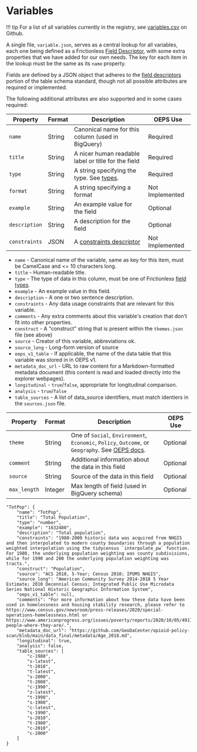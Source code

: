 # Variables

!!! tip
    For a list of all variables currently in the registry, see [variables.csv](https://github.com/healthyregions/oeps/blob/main/docs/reference/variables.csv) on Github.

A single file, `variable.json`, serves as a central lookup for all variables, each one being defined as a Frictionless [Field Descriptor](https://specs.frictionlessdata.io/table-schema/#field-descriptors), with some extra properties that we have added for our own needs. The key for each item in the lookup must be the same as its `name` property.


Fields are defined by a JSON object that adheres to the [field descriptors](https://specs.frictionlessdata.io/table-schema/#field-descriptors) portion of the table schema standard, though not all possible attributes are required or implemented.



The following additional attributes are also supported and in some cases required:


Property|Format|Description|OEPS Use
-|-|-|-
`name`|String|Canonical name for this column (used in BigQuery)|Required
`title`|String|A nicer human readable label or title for the field|Required
`type`|String|A string specifying the type. See [types](https://specs.frictionlessdata.io/table-schema/#types-and-formats).|Required
`format`|String|A string specifying a format|Not Implemented
`example`|String|An example value for the field|Optional
`description`|String|A description for the field|Optional
`constraints`|JSON|A [constraints descriptor](https://specs.frictionlessdata.io/table-schema/#constraints)|Not Implemented

- `name` - Canonical name of the variable, same as key for this item, must be CamelCase and &lt;= 10 characters long.
- `title` - Human-readable title.
- `type` - The type of data in this column, must be one of Frictionless [field types](https://specs.frictionlessdata.io/table-schema/#types-and-formats).
- `example` - An example value in this field.
- `description` - A one or two sentence description.
- `constraints` - Any data usage constraints that are relevant for this variable.
- `comments` - Any extra comments about this variable's creation that don't fit into other properties.
- `construct` - A "construct" string that is present within the `themes.json` file (see above)
- `source` - Creator of this variable, abbreviations ok.
- `source_long` - Long-form version of source
- `oeps_v1_table` - If applicable, the name of the data table that this variable was stored in in OEPS v1.
- `metadata_doc_url` - URL to raw content for a Markdown-formatted metadata document (this content is read and loaded directly into the explorer webpages).
- `longitudinal` - `true`/`false`, appropriate for longitudinal comparison.
- `analysis` - `true`/`false`
- `table_sources` - A list of data_source identifiers, must match identiers in the `sources.json` file.

Property|Format|Description|OEPS Use
-|-|-|-
`theme`|String|One of `Social`, `Environment`, `Economic`, `Policy`, `Outcome`, or `Geography`. See [OEPS docs](https://oeps.healthyregions.org/docs).|Optional
`comment`|String|Additional information about the data in this field|Optional
`source`|String|Source of the data in this field|Optional
`max_length`|Integer|Max length of field (used in BigQuery schema)|Optional


```
"TotPop": {
    "name": "TotPop",
    "title": "Total Population",
    "type": "number",
    "example": "1632480",
    "description": "Total population",
    "constraints": "1980-2000 historic data was acquired from NHGIS and then interpolated to modern county boundaries through a population weighted interpolation using the tidycensus `interpolate_pw` function. For 1980, the underlying population weighting was county subdivisions, while for 1990 and 200 the underlying population weighting was tracts.",
    "construct": "Population",
    "source": "ACS 2018, 5-Year; Census 2010; IPUMS NHGIS",
    "source_long": "American Community Survey 2014-2018 5 Year Estimate; 2010 Decennial Census; Integrated Public Use Microdata Series National Historic Geographic Information System",
    "oeps_v1_table": null,
    "comments": "For more information about how these data have been used in homelessness and housing stability research, please refer to https://www.census.gov/newsroom/press-releases/2020/special-operations-homelessness.html or https://www.americanprogress.org/issues/poverty/reports/2020/10/05/491122/count-people-where-they-are/.",
    "metadata_doc_url": "https://github.com/GeoDaCenter/opioid-policy-scan/blob/main/data_final/metadata/Age_2018.md",
    "longitudinal": true,
    "analysis": false,
    "table_sources": [
        "c-1980",
        "s-latest",
        "t-2010",
        "t-latest",
        "s-2000",
        "t-2000",
        "c-1990",
        "z-latest",
        "t-1990",
        "s-1980",
        "c-latest",
        "s-1990",
        "s-2010",
        "t-1980",
        "c-2010",
        "c-2000"
    ]
}
```
